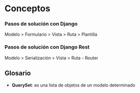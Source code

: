 # Conceptos

### Pasos de solución con Django

Modelo > Formulario > Vista > Ruta > Plantilla

### Pasos de solución con Django Rest 

Modelo > Serialización > Vista > Ruta - Router 

## Glosario

- **QuerySet**: es una lista de objetos de un modelo determinado 
